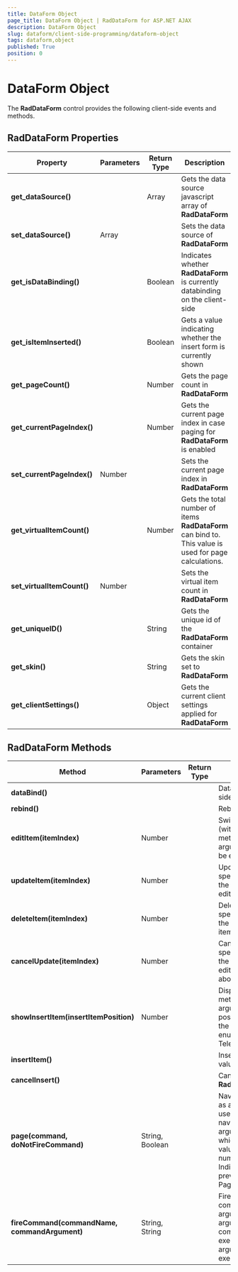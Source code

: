 ```yaml
---
title: DataForm Object
page_title: DataForm Object | RadDataForm for ASP.NET AJAX 
description: DataForm Object
slug: dataform/client-side-programming/dataform-object
tags: dataform,object
published: True
position: 0
---
```


# DataForm Object



The **RadDataForm** control provides the following client-side events and methods.

## RadDataForm Properties


| Property | Parameters | Return Type | Description |
| ------ | ------ | ------ | ------ |
| **get_dataSource()** ||Array|Gets the data source javascript array of **RadDataForm** |
| **set_dataSource()** |Array||Sets the data source of **RadDataForm** |
| **get_isDataBinding()** ||Boolean|Indicates whether **RadDataForm** is currently databinding on the client-side|
| **get_isItemInserted()** ||Boolean|Gets a value indicating whether the insert form is currently shown|
| **get_pageCount()** ||Number|Gets the page count in **RadDataForm** |
| **get_currentPageIndex()** ||Number|Gets the current page index in case paging for **RadDataForm** is enabled|
| **set_currentPageIndex()** |Number||Sets the current page index in **RadDataForm** |
| **get_virtualItemCount()** ||Number|Gets the total number of items **RadDataForm** can bind to. This value is used for page calculations.|
| **set_virtualItemCount()** |Number||Sets the virtual item count in **RadDataForm** |
| **get_uniqueID()** ||String|Gets the unique id of the **RadDataForm** container|
| **get_skin()** ||String|Gets the skin set to **RadDataForm** |
| **get_clientSettings()** ||Object|Gets the current client settings applied for **RadDataForm** |

## RadDataForm Methods


| Method | Parameters | Return Type | Description |
| ------ | ------ | ------ | ------ |
| **dataBind()** |||Databinds the **RadDataForm** when the client-side data source is set|
| **rebind()** |||Rebinds **RadDataForm** to its given data source|
| **editItem(itemIndex)** |Number||Switches **RadDataForm** item into edit mode (with index specified as an argument).The method takes the following argument:itemIndex: Index of the item that will be edited|
| **updateItem(itemIndex)** |Number||Updates **RadDataForm** item (with index specified as an argument).The method takes the following argument:itemIndex: Index of the edited item that will be updated|
| **deleteItem(itemIndex)** |Number||Deletes **RadDataForm** item with index specified as an argument.The method takes the following argument:itemIndex: Index of the item that will be deleted|
| **cancelUpdate(itemIndex)** |Number||Cancels **RadDataForm** item update (with index specified as an argument).The method takes the following argument:itemIndex: Index of the edited item for which update operation will be aborted|
| **showInsertItem(insertItemPosition)** |Number||Displays the insert form of **RadDataForm** .The method takes the following argument:insertItemPosition: Optional. The position of the insert item relative to the rest of the items in **RadDataForm** . Accepted values enumerated in Telerik.Web.UI.RadDataFormInsertItemPosition|
| **insertItem()** |||Inserts a new item in **RadDataForm** with values taken from its insertion form|
| **cancelInsert()** |||Cancels insert operation and hides **RadDataForm** insertion form|
| **page(command, doNotFireCommand)** |String, Boolean||Navigates **RadDataForm** to the page specified as an argument. If server-side databinding is used, RadDataPager should be used for page navigation.The method takes the following arguments:command: The actual page to which the user will be navigated. Possible values are 'First', 'Prev', 'Next', 'Last' and numeric values.doNotFireCommand: Optional. Indicates whether **RadDataForm** should prevent firing the Page command. By default, Page command is fired.|
| **fireCommand(commandName, commandArgument)** |String, String||Fires command with command name and command argument specified as arguments.The method takes the following arguments:commandName: The name of the command that will be executed.commandArgument: The command argument with which the command will be executed.|
